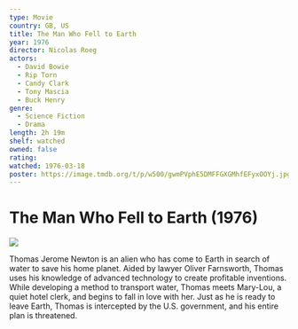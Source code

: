 ```yaml
---
type: Movie
country: GB, US
title: The Man Who Fell to Earth
year: 1976
director: Nicolas Roeg
actors:
  - David Bowie
  - Rip Torn
  - Candy Clark
  - Tony Mascia
  - Buck Henry
genre:
  - Science Fiction
  - Drama
length: 2h 19m
shelf: watched
owned: false
rating:
watched: 1976-03-18
poster: https://image.tmdb.org/t/p/w500/gwmPVphE5DMFFGXGMhfEFyxOOYj.jpg
---
```


# The Man Who Fell to Earth (1976)

![](https://image.tmdb.org/t/p/w500/gwmPVphE5DMFFGXGMhfEFyxOOYj.jpg)

Thomas Jerome Newton is an alien who has come to Earth in search of water to save his home planet. Aided by lawyer Oliver Farnsworth, Thomas uses his knowledge of advanced technology to create profitable inventions. While developing a method to transport water, Thomas meets Mary-Lou, a quiet hotel clerk, and begins to fall in love with her. Just as he is ready to leave Earth, Thomas is intercepted by the U.S. government, and his entire plan is threatened.